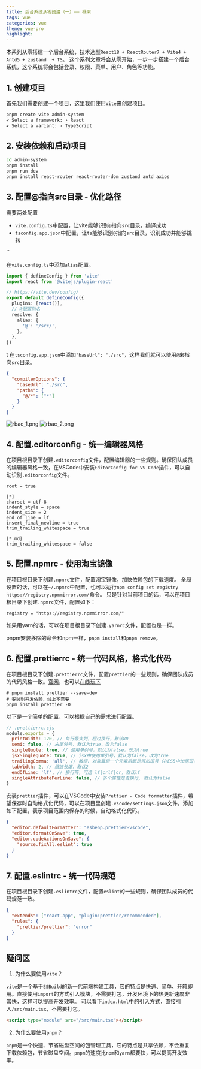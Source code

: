 ```yaml
---
title: 后台系统从零搭建（一）—— 框架
tags: vue
categories: vue
theme: vue-pro
highlight:
---
```


本系列从零搭建一个后台系统，技术选型`React18 + ReactRouter7 + Vite4 + Antd5 + zustand  + TS`。
这个系列文章将会从零开始，一步一步搭建一个后台系统，这个系统将会包括登录、权限、菜单、用户、角色等功能。

## 1. 创建项目

首先我们需要创建一个项目，这里我们使用`Vite`来创建项目。

```bash
pnpm create vite admin-system
✔ Select a framework: › React
✔ Select a variant: › TypeScript
```

## 2. 安装依赖和启动项目

```bash
cd admin-system
pnpm install
pnpm run dev
pnpm install react-router react-router-dom zustand antd axios
```

## 3. 配置@指向src目录 - 优化路径

需要两处配置

- `vite.config.ts`中配置，让vite能够识别`@`指向`src`目录，编译成功
- `tsconfig.app.json`中配置，让`ts`能够识别`@`指向`src`目录，识别成功并能够跳转

``

在`vite.config.ts`中添加`alias`配置。

```typescript
import { defineConfig } from 'vite'
import react from '@vitejs/plugin-react'

// https://vite.dev/config/
export default defineConfig({
  plugins: [react()],
  // @配置别名
  resolve: {
    alias: {
      '@': '/src/',
    },
  },
})
```

t
在`tsconfig.app.json`中添加`"baseUrl": "./src"`，这样我们就可以使用`@`来指向`src`目录。

```json
{
  "compilerOptions": {
    "baseUrl": "./src",
    "paths": {
      "@/*": ["*"]
    }
  }
}
```

![rbac_1.png](https://blog-huahua.oss-cn-beijing.aliyuncs.com/blog/code/rbac_1.png)
![rbac_2.png](https://blog-huahua.oss-cn-beijing.aliyuncs.com/blog/code/rbac_2.png)

## 4. 配置.editorconfig - 统一编辑器风格

在项目根目录下创建`.editorconfig`文件，配置编辑器的一些规则。确保团队成员的编辑器风格一致，在VSCode中安装`EditorConfig for VS Code`插件，可以自动识别`.editorconfig`文件。

```shell
root = true

[*]
charset = utf-8
indent_style = space
indent_size = 2
end_of_line = lf
insert_final_newline = true
trim_trailing_whitespace = true

[*.md]
trim_trailing_whitespace = false
```

## 5. 配置.npmrc - 使用淘宝镜像

在项目根目录下创建`.npmrc`文件，配置淘宝镜像，加快依赖包的下载速度。
全局设置的话，可以在`~/.npmrc`中配置，也可以运行`npm config set registry https://registry.npmmirror.com/`命令。
只是针对当前项目的话，可以在项目根目录下创建`.npmrc`文件，配置如下：

```shell
registry = "https://registry.npmmirror.com/"
```

如果用yarn的话，可以在项目根目录下创建`.yarnrc`文件，配置也是一样。

pnpm安装移除的命令和npm一样，`pnpm install`和`pnpm remove`。

## 6. 配置.prettierrc - 统一代码风格，格式化代码

在项目根目录下创建`.prettierrc`文件，配置`prettier`的一些规则，确保团队成员的代码风格一致。[官网](https://www.prettier.cn/)，也可以[在线玩下](https://www.prettier.cn/playground/)

```shell
# pnpm install prettier --save-dev
# 安装到开发依赖，线上不需要
pnpm install prettier -D
```

以下是一个简单的配置，可以根据自己的需求进行配置。

```js
// .prettierrc.cjs
module.exports = {
  printWidth: 120, // 每行最大列，超过换行，默认80
  semi: false, // 末尾分号，默认为true，改为false
  singleQuote: true, // 使用单引号，默认为false，改为true
  jsxSingleQuote: true, // jsx中使用单引号，默认为false，改为true
  trailingComma: 'all', // 数组、对象最后一个元素后面是否加逗号（在ES5中加尾逗号），默认none，可选 none|es5|all
  tabWidth: 2, // 缩进长度，默认2
  endOfLine: 'lf', // 换行符，可选 lf|crlf|cr，默认lf
  singleAttributePerLine: false, // 多个属性是否换行, 默认为false
}
```

安装`prettier`插件，可以在VSCode中安装`Prettier - Code formatter`插件，希望保存时自动格式化代码，可以在项目里创建`.vscode/settings.json`文件，添加如下配置，表示项目范围内保存的时候，自动格式化代码。

```json
{
  "editor.defaultFormatter": "esbenp.prettier-vscode",
  "editor.formatOnSave": true,
  "editor.codeActionsOnSave": {
    "source.fixAll.eslint": true
  }
}
```

## 7. 配置.eslintrc - 统一代码规范

在项目根目录下创建`.eslintrc`文件，配置`eslint`的一些规则，确保团队成员的代码规范一致。

```json
{
  "extends": ["react-app", "plugin:prettier/recommended"],
  "rules": {
    "prettier/prettier": "error"
  }
}
```

## 疑问区

1. 为什么要使用`vite`？

`vite`是一个基于`ESBuild`的新一代前端构建工具，它的特点是快速、简单、开箱即用。直接使用`import`的方式引入模块，不需要打包，开发环境下的热更新速度非常快，这样可以提高开发效率。
可以看下`index.html`中的引入方式，直接引入`/src/main.tsx`，不需要打包。

```html
<script type="module" src="/src/main.tsx"></script>
```

2. 为什么要使用`pnpm`？

`pnpm`是一个快速、节省磁盘空间的包管理工具，它的特点是共享依赖，不会重复下载依赖包，节省磁盘空间。`pnpm`的速度比`npm`和`yarn`都要快，可以提高开发效率。
